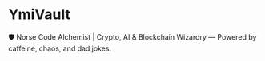 # YmiVault
🛡️ Norse Code Alchemist | Crypto, AI &amp; Blockchain Wizardry — Powered by caffeine, chaos, and dad jokes.
